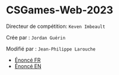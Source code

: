 # CSGames-Web-2023

Directeur de compétition: `Keven Imbeault`

Crée par : `Jordan Guérin`

Modifié par : `Jean-Philippe Larouche`

- [Énoncé FR](src/webdocs/static/enonce.md)
- [Énoncé EN](src/webdocs/static/tasks.md)
